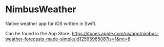 # NimbusWeather

Native weather app for iOS written in Swift.

Can be found in the App Store:
https://itunes.apple.com/us/app/nimbus-weather-forecasts-made-simple/id1259598508?ls=1&mt=8
